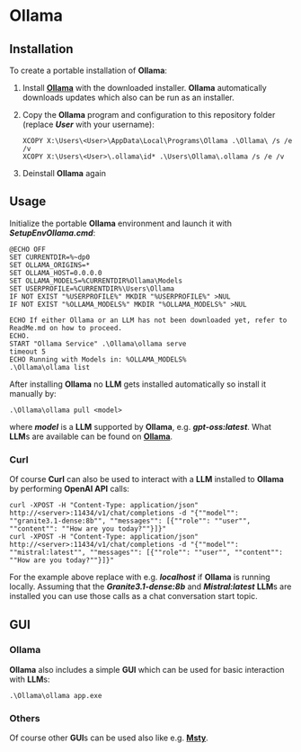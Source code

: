 # Ollama

## Installation

To create a portable installation of **Ollama**:

1. Install **[Ollama](https://ollama.com/download/OllamaSetup.exe)** with the downloaded installer.
**Ollama** automatically downloads updates which also can be run as an installer.
2. Copy the **Ollama** program and configuration to this repository folder (replace <b>*User*</b> with your username):

   ```
   XCOPY X:\Users\<User>\AppData\Local\Programs\Ollama .\Ollama\ /s /e /v
   XCOPY X:\Users\<User>\.ollama\id* .\Users\Ollama\.ollama /s /e /v 
   ```

3. Deinstall **Ollama** again

## Usage

Initialize the portable **Ollama** environment and launch it with <b>*SetupEnvOllama.cmd*</b>:

```
@ECHO OFF
SET CURRENTDIR=%~dp0
SET OLLAMA_ORIGINS=*
SET OLLAMA_HOST=0.0.0.0
SET OLLAMA_MODELS=%CURRENTDIR%Ollama\Models
SET USERPROFILE=%CURRENTDIR%\Users\Ollama
IF NOT EXIST "%USERPROFILE%" MKDIR "%USERPROFILE%" >NUL
IF NOT EXIST "%OLLAMA_MODELS%" MKDIR "%OLLAMA_MODELS%" >NUL

ECHO If either Ollama or an LLM has not been downloaded yet, refer to ReadMe.md on how to proceed.
ECHO.
START "Ollama Service" .\Ollama\ollama serve
timeout 5
ECHO Running with Models in: %OLLAMA_MODELS%
.\Ollama\ollama list
```

After installing **Ollama** no **LLM** gets installed automatically so install it manually by:

```
.\Ollama\ollama pull <model>
```

where <b>*model*</b> is a **LLM** supported by **Ollama**, e.g. <b>*gpt-oss:latest*</b>.
What **LLM**s are available can be found on **[Ollama](https://ollama.com/library)**.

### Curl

Of course **Curl** can also be used to interact with a **LLM** installed to **Ollama** by performing **OpenAI API** calls:

```
curl -XPOST -H "Content-Type: application/json" http://<server>:11434/v1/chat/completions -d "{""model"": ""granite3.1-dense:8b"", ""messages"": [{""role"": ""user"", ""content"": ""How are you today?""}]}"
curl -XPOST -H "Content-Type: application/json" http://<server>:11434/v1/chat/completions -d "{""model"": ""mistral:latest"", ""messages"": [{""role"": ""user"", ""content"": ""How are you today?""}]}"
```

For the example above replace <b>*<server>*</b> with e.g. <b>*localhost*</b> if **Ollama** is running locally.
Assuming that the <b>*Granite3.1-dense:8b*</b> and <b>*Mistral:latest*</b> **LLM**s are installed you can use those calls
as a chat conversation start topic.

## GUI

### Ollama

**Ollama** also includes a simple **GUI** which can be used for basic interaction with **LLM**s:

```
.\Ollama\ollama app.exe
```

### Others

Of course other **GUI**s can be used also like e.g. **[Msty](https://msty.ai/)**.
